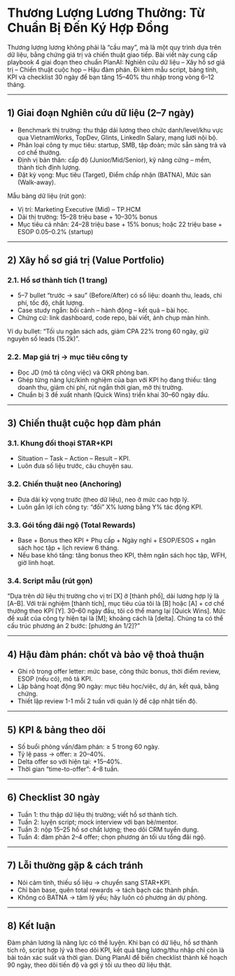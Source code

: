 # Thương Lượng Lương Thưởng: Từ Chuẩn Bị Đến Ký Hợp Đồng

Thương lượng lương không phải là “cầu may”, mà là một quy trình dựa trên dữ liệu, bằng chứng giá trị và chiến thuật giao tiếp. Bài viết này cung cấp playbook 4 giai đoạn theo chuẩn PlanAI: Nghiên cứu dữ liệu – Xây hồ sơ giá trị – Chiến thuật cuộc họp – Hậu đàm phán. Đi kèm mẫu script, bảng tính, KPI và checklist 30 ngày để bạn tăng 15–40% thu nhập trong vòng 6–12 tháng.

---

## 1) Giai đoạn Nghiên cứu dữ liệu (2–7 ngày)

- Benchmark thị trường: thu thập dải lương theo chức danh/level/khu vực qua VietnamWorks, TopDev, Glints, LinkedIn Salary, mạng lưới nội bộ.  
- Phân loại công ty mục tiêu: startup, SMB, tập đoàn; mức sẵn sàng trả và cơ chế thưởng.  
- Định vị bản thân: cấp độ (Junior/Mid/Senior), kỹ năng cứng – mềm, thành tích định lượng.  
- Đặt kỳ vọng: Mục tiêu (Target), Điểm chấp nhận (BATNA), Mức sàn (Walk-away).

Mẫu bảng dữ liệu (rút gọn):

- Vị trí: Marketing Executive (Mid) – TP.HCM  
- Dải thị trường: 15–28 triệu base + 10–30% bonus  
- Mục tiêu cá nhân: 24–28 triệu base + 15% bonus; hoặc 22 triệu base + ESOP 0.05–0.2% (startup)

---

## 2) Xây hồ sơ giá trị (Value Portfolio)

### 2.1. Hồ sơ thành tích (1 trang)
- 5–7 bullet “trước → sau” (Before/After) có số liệu: doanh thu, leads, chi phí, tốc độ, chất lượng.  
- Case study ngắn: bối cảnh – hành động – kết quả – bài học.  
- Chứng cứ: link dashboard, code repo, bài viết, ảnh chụp màn hình.

Ví dụ bullet: “Tối ưu ngân sách ads, giảm CPA 22% trong 60 ngày, giữ nguyên số leads (15.2k)”.

### 2.2. Map giá trị → mục tiêu công ty
- Đọc JD (mô tả công việc) và OKR phòng ban.  
- Ghép từng năng lực/kinh nghiệm của bạn với KPI họ đang thiếu: tăng doanh thu, giảm chi phí, rút ngắn thời gian, mở thị trường.  
- Chuẩn bị 3 đề xuất nhanh (Quick Wins) triển khai 30–60 ngày đầu.

---

## 3) Chiến thuật cuộc họp đàm phán

### 3.1. Khung đối thoại STAR+KPI
- Situation – Task – Action – Result – KPI.  
- Luôn đưa số liệu trước, câu chuyện sau.

### 3.2. Chiến thuật neo (Anchoring)
- Đưa dải kỳ vọng trước (theo dữ liệu), neo ở mức cao hợp lý.  
- Luôn gắn lợi ích công ty: “đổi” X% lương bằng Y% tác động KPI.

### 3.3. Gói tổng đãi ngộ (Total Rewards)
- Base + Bonus theo KPI + Phụ cấp + Ngày nghỉ + ESOP/ESOS + ngân sách học tập + lịch review 6 tháng.  
- Nếu base khó tăng: tăng bonus theo KPI, thêm ngân sách học tập, WFH, giờ linh hoạt.

### 3.4. Script mẫu (rút gọn)

“Dựa trên dữ liệu thị trường cho vị trí [X] ở [thành phố], dải lương hợp lý là [A–B]. Với trải nghiệm [thành tích], mục tiêu của tôi là [B] hoặc [A] + cơ chế thưởng theo KPI [Y]. 30–60 ngày đầu, tôi có thể mang lại [Quick Wins]. Mức đề xuất của công ty hiện tại là [M]; khoảng cách là [delta]. Chúng ta có thể cấu trúc phương án 2 bước: [phương án 1/2]?”

---

## 4) Hậu đàm phán: chốt và bảo vệ thoả thuận

- Ghi rõ trong offer letter: mức base, công thức bonus, thời điểm review, ESOP (nếu có), mô tả KPI.  
- Lập bảng hoạt động 90 ngày: mục tiêu học/việc, dự án, kết quả, bằng chứng.  
- Thiết lập review 1-1 mỗi 2 tuần với quản lý để cập nhật tiến độ.

---

## 5) KPI & bảng theo dõi

- Số buổi phỏng vấn/đàm phán: ≥ 5 trong 60 ngày.  
- Tỷ lệ pass → offer: ≥ 20–40%.  
- Delta offer so với hiện tại: +15–40%.  
- Thời gian “time-to-offer”: 4–8 tuần.

---

## 6) Checklist 30 ngày

- Tuần 1: thu thập dữ liệu thị trường; viết hồ sơ thành tích.  
- Tuần 2: luyện script; mock interview với bạn bè/mentor.  
- Tuần 3: nộp 15–25 hồ sơ chất lượng; theo dõi CRM tuyển dụng.  
- Tuần 4: đàm phán 2–4 offer; chọn phương án tối ưu tổng đãi ngộ.

---

## 7) Lỗi thường gặp & cách tránh

- Nói cảm tính, thiếu số liệu → chuyển sang STAR+KPI.  
- Chỉ bàn base, quên total rewards → tách bạch các thành phần.  
- Không có BATNA → tâm lý yếu; hãy luôn có phương án dự phòng.

---

## 8) Kết luận

Đàm phán lương là năng lực có thể luyện. Khi bạn có dữ liệu, hồ sơ thành tích rõ, script hợp lý và theo dõi KPI, kết quả tăng lương/thu nhập chỉ còn là bài toán xác suất và thời gian. Dùng PlanAI để biến checklist thành kế hoạch 90 ngày, theo dõi tiến độ và gợi ý tối ưu theo dữ liệu thật.
